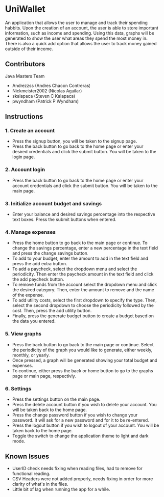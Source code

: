 # UniWallet
An application that allows the user to manage and track their spending habbits. Upon the creation of an account, the user is able to store important information, such as income and spending. Using this data, graphs will be generated to show the user what areas they spend the most money in. There is also a quick add option that allows the user to track money gained outside of their income.

## Contributors
Java Masters Team
- Andrezzss (Andres Chacon Contreras)
- Nickmeister2002 (Nicolas Aguilar)
- skalapaca (Steven C Kalapaca)
- pwyndham (Patrick P Wyndham) 

## Instructions 
### 1. Create an account
- Press the signup button, you will be taken to the signup page.
- Press the back button to go back to the home page or enter your desired credentials and click the submit button. You will be taken to the login page.
### 2. Account login
- Press the back button to go back to the home page or enter your account credentials and click the submit button. You will be taken to the main page.
### 3. Initialize account budget and savings
- Enter your balance and desired savings percentage into the respective text boxes. Press the submit buttons when entered.
### 4. Manage expenses
- Press the home button to go back to the main page or continue. To change the savings percentage, enter a new percentage in the text field and press the change savings button.
- To add to your budget, enter the amount to add in the text field and press the add extra button.
- To add a paycheck, select the dropdown menu and select the periodicity. Then enter the paycheck amount in the text field and click the add paycheck button.
- To remove funds from the account select the dropdown menu and click the desired category. Then, enter the amount to remove and the name of the expense.
- To add utility costs, select the first dropdown to specify the type. Then, select the second dropdown to choose the periodicity followed by the cost. Then, press the add utility button.
- Finally, press the generate budget button to create a budget based on the data you entered.
### 5. View graphs
-  Press the back button to go back to the main page or continue. Select the periodicity of the graph you would like to generate, either weekly, monthly, or yearly.
-  Once pressed, a graph will be generated showing your total budget and expenses.
-  To continue, either press the back or home button to go to the graphs page or main page, respectivly.
### 6. Settings
- Press the settings button on the main page.
- Press the delete account button if you wish to delete your account. You will be taken back to the home page.
- Press the change password button if you wish to change your password. It will ask for a new password and for it to be re-entered.
- Press the logout button if you wish to logout of your account. You will be taken back to the home page.
- Toggle the switch to change the application theme to light and dark mode.
## Known Issues
- UserID check needs fixing when reading files, had to remove for functional reading.
- CSV Headers were not added properly, needs fixing in order for more clarity of what's in the files.
- Little bit of lag when running the app for a while. 
  

